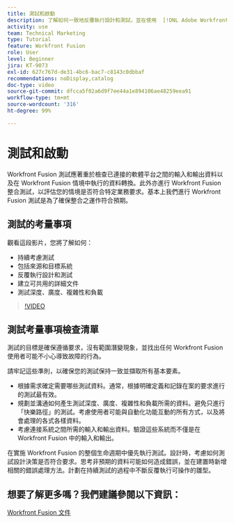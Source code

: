 ```yaml
---
title: 測試和啟動
description: 了解如何一致地反覆執行設計和測試，並在使用  [!DNL Adobe Workfront Fusion] 時建立可共用的詳細文件。
activity: use
team: Technical Marketing
type: Tutorial
feature: Workfront Fusion
role: User
level: Beginner
jira: KT-9073
exl-id: 627c767d-de31-4bc6-bac7-c8143c0dbbaf
recommendations: noDisplay,catalog
doc-type: video
source-git-commit: dfcca5f02a6d9f7ee44a1e894106ae48259eea91
workflow-type: tm+mt
source-wordcount: '316'
ht-degree: 99%

---
```


# 測試和啟動

Workfront Fusion 測試應著重於檢查已連接的軟體平台之間的輸入和輸出資料以及在 Workfront Fusion 情境中執行的資料轉換。此外亦進行 Workfront Fusion 整合測試，以評估您的情境是否符合特定業務要求。基本上我們進行 Workfront Fusion 測試是為了確保整合之運作符合預期。

## 測試的考量事項

觀看這段影片，您將了解如何：

* 持續考慮測試
* 包括來源和目標系統
* 反覆執行設計和測試
* 建立可共用的詳細文件
* 測試深度、廣度、複雜性和負載

>[!VIDEO](https://video.tv.adobe.com/v/335315/?quality=12&learn=on&enablevpops)

## 測試考量事項檢查清單

測試的目標是確保遵循要求，沒有範圍潛變現象，並找出任何 Workfront Fusion 使用者可能不小心導致故障的行為。

請牢記這些準則，以確保您的測試保持一致並擷取所有基本要素。

* 根據需求確定需要哪些測試資料。通常，根據明確定義和記錄在案的要求進行的測試最有效。
* 規劃並溝通如何產生測試深度、廣度、複雜性和負載所需的資料。避免只進行「快樂路徑」的測試。考慮使用者可能與自動化功能互動的所有方式，以及將會處理的各式各樣資料。
* 考慮連接系統之間所需的輸入和輸出資料。驗證這些系統而不僅是在 Workfront Fusion 中的輸入和輸出。

在實施 Workfront Fusion 的整個生命週期中優先執行測試。設計時，考慮如何測試設計決策是否符合要求。思考非預期的資料可能如何造成錯誤，並在建置時新增相關的錯誤處理方法。計劃在持續測試的過程中不斷反覆執行可操作的雛型。

## 想要了解更多嗎？我們建議參閱以下資訊：

[Workfront Fusion 文件](https://experienceleague.adobe.com/zh-hant/docs/workfront-fusion/using/get-started-with-fusion/understand-workfront-fusion/workfront-fusion-overview)
